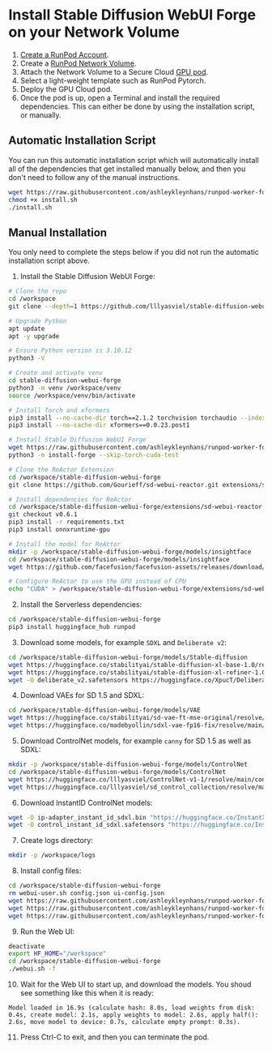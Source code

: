 # Install Stable Diffusion WebUI Forge on your Network Volume

1. [Create a RunPod Account](https://runpod.io?ref=2xxro4sy).
2. Create a [RunPod Network Volume](https://www.runpod.io/console/user/storage).
3. Attach the Network Volume to a Secure Cloud [GPU pod](https://www.runpod.io/console/gpu-secure-cloud).
4. Select a light-weight template such as RunPod Pytorch.
5. Deploy the GPU Cloud pod.
6. Once the pod is up, open a Terminal and install the required
   dependencies. This can either be done by using the installation
   script, or manually.

## Automatic Installation Script

You can run this automatic installation script which will
automatically install all of the dependencies that get installed
manually below, and then you don't need to follow any of the
manual instructions.

```bash
wget https://raw.githubusercontent.com/ashleykleynhans/runpod-worker-forge/main/scripts/install.sh
chmod +x install.sh
./install.sh
```

## Manual Installation

You only need to complete the steps below if you did not run the
automatic installation script above.

1. Install the Stable Diffusion WebUI Forge:
```bash
# Clone the repo
cd /workspace
git clone --depth=1 https://github.com/lllyasviel/stable-diffusion-webui-forge.git

# Upgrade Python
apt update
apt -y upgrade

# Ensure Python version is 3.10.12
python3 -V

# Create and activate venv
cd stable-diffusion-webui-forge
python3 -m venv /workspace/venv
source /workspace/venv/bin/activate

# Install Torch and xformers
pip3 install --no-cache-dir torch==2.1.2 torchvision torchaudio --index-url https://download.pytorch.org/whl/cu121
pip3 install --no-cache-dir xformers==0.0.23.post1

# Install Stable Diffusion WebUI Forge
wget https://raw.githubusercontent.com/ashleykleynhans/runpod-worker-forge/main/install-forge.py
python3 -m install-forge --skip-torch-cuda-test

# Clone the ReActor Extension
cd /workspace/stable-diffusion-webui-forge
git clone https://github.com/Gourieff/sd-webui-reactor.git extensions/sd-webui-reactor

# Install dependencies for ReActor
cd /workspace/stable-diffusion-webui-forge/extensions/sd-webui-reactor
git checkout v0.6.1
pip3 install -r requirements.txt
pip3 install onnxruntime-gpu

# Install the model for ReActor
mkdir -p /workspace/stable-diffusion-webui-forge/models/insightface
cd /workspace/stable-diffusion-webui-forge/models/insightface
wget https://github.com/facefusion/facefusion-assets/releases/download/models/inswapper_128.onnx

# Configure ReActor to use the GPU instead of CPU
echo "CUDA" > /workspace/stable-diffusion-webui-forge/extensions/sd-webui-reactor/last_device.txt
```
2. Install the Serverless dependencies:
```bash
cd /workspace/stable-diffusion-webui-forge
pip3 install huggingface_hub runpod
```
3. Download some models, for example `SDXL` and `Deliberate v2`:
```bash
cd /workspace/stable-diffusion-webui-forge/models/Stable-diffusion
wget https://huggingface.co/stabilityai/stable-diffusion-xl-base-1.0/resolve/main/sd_xl_base_1.0.safetensors
wget https://huggingface.co/stabilityai/stable-diffusion-xl-refiner-1.0/resolve/main/sd_xl_refiner_1.0.safetensors
wget -O deliberate_v2.safetensors https://huggingface.co/XpucT/Deliberate/resolve/main/Deliberate_v2.safetensors
```
4. Download VAEs for SD 1.5 and SDXL:
```bash
cd /workspace/stable-diffusion-webui-forge/models/VAE
wget https://huggingface.co/stabilityai/sd-vae-ft-mse-original/resolve/main/vae-ft-mse-840000-ema-pruned.safetensors
wget https://huggingface.co/madebyollin/sdxl-vae-fp16-fix/resolve/main/sdxl_vae.safetensors
```
5. Download ControlNet models, for example `canny` for SD 1.5 as well as SDXL:
```bash
mkdir -p /workspace/stable-diffusion-webui-forge/models/ControlNet
cd /workspace/stable-diffusion-webui-forge/models/ControlNet
wget https://huggingface.co/lllyasviel/ControlNet-v1-1/resolve/main/control_v11p_sd15_canny.pth
wget https://huggingface.co/lllyasviel/sd_control_collection/resolve/main/diffusers_xl_canny_full.safetensors
```
6. Download InstantID ControlNet models:
```bash
wget -O ip-adapter_instant_id_sdxl.bin "https://huggingface.co/InstantX/InstantID/resolve/main/ip-adapter.bin?download=true"
wget -O control_instant_id_sdxl.safetensors "https://huggingface.co/InstantX/InstantID/resolve/main/ControlNetModel/diffusion_pytorch_model.safetensors?download=true"
```
7. Create logs directory:
```bash
mkdir -p /workspace/logs
```
8. Install config files:
```bash
cd /workspace/stable-diffusion-webui-forge
rm webui-user.sh config.json ui-config.json
wget https://raw.githubusercontent.com/ashleykleynhans/runpod-worker-forge/main/webui-user.sh
wget https://raw.githubusercontent.com/ashleykleynhans/runpod-worker-forge/main/config.json
wget https://raw.githubusercontent.com/ashleykleynhans/runpod-worker-forge/main/ui-config.json
```
9. Run the Web UI:
```bash
deactivate
export HF_HOME="/workspace"
cd /workspace/stable-diffusion-webui-forge
./webui.sh -f
```
10. Wait for the Web UI to start up, and download the models. You shoud
    see something like this when it is ready:
```
Model loaded in 16.9s (calculate hash: 8.0s, load weights from disk: 0.4s, create model: 2.1s, apply weights to model: 2.6s, apply half(): 2.6s, move model to device: 0.7s, calculate empty prompt: 0.3s).
```
11. Press Ctrl-C to exit, and then you can terminate the pod.
